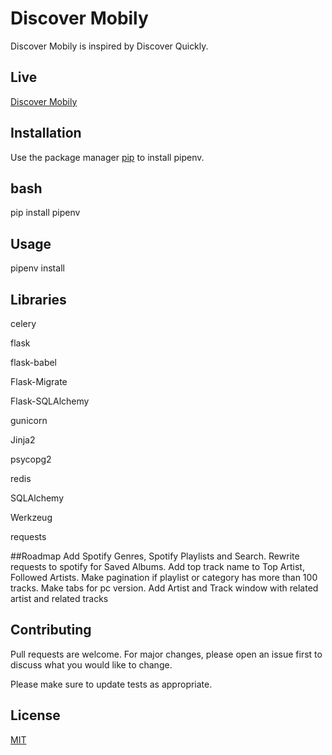 # Discover Mobily

Discover Mobily is inspired by Discover Quickly.

## Live
[Discover Mobily](https://discover-mobily.herokuapp.com/)

## Installation

Use the package manager [pip](https://pip.pypa.io/en/stable/) to install pipenv.

## bash
pip install pipenv


## Usage

pipenv install

## Libraries
celery


flask

flask-babel

Flask-Migrate

Flask-SQLAlchemy

gunicorn

Jinja2

psycopg2

redis

SQLAlchemy

Werkzeug

requests

##Roadmap
Add Spotify Genres, Spotify Playlists and Search. Rewrite requests to spotify for Saved Albums. Add top track name to 
Top Artist, Followed Artists. Make pagination if playlist or category has more than 100 tracks. Make tabs for pc version.
Add Artist and Track window with related artist and related tracks

## Contributing
Pull requests are welcome. For major changes, please open an issue first to discuss what you would like to change.

Please make sure to update tests as appropriate.

## License
[MIT](https://choosealicense.com/licenses/mit/)